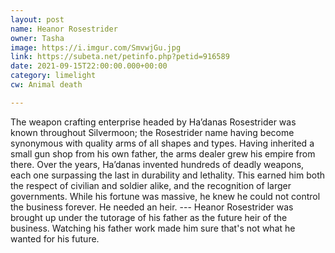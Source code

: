 ```yaml
---
layout: post
name: Heanor Rosestrider
owner: Tasha
image: https://i.imgur.com/SmvwjGu.jpg
link: https://subeta.net/petinfo.php?petid=916589
date: 2021-09-15T22:00:00.000+00:00
category: limelight
cw: Animal death

---
```

The weapon crafting enterprise headed by Ha’danas Rosestrider was known throughout Silvermoon; the Rosestrider name having become synonymous with quality arms of all shapes and types. Having inherited a small gun shop from his own father, the arms dealer grew his empire from there. Over the years, Ha’danas invented hundreds of deadly weapons, each one surpassing the last in durability and lethality. This earned him both the respect of civilian and soldier alike, and the recognition of larger governments. While his fortune was massive, he knew he could not control the business forever. He needed an heir. --- Heanor Rosestrider was brought up under the tutorage of his father as the future heir of the business. Watching his father work made him sure that's not what he wanted for his future.